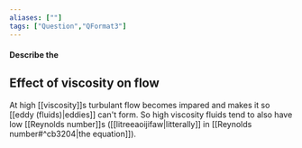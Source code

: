 ```yaml
---
aliases: [""]
tags: ["Question","QFormat3"]
---
```


#### Describe the
## Effect of viscosity on flow
At high [[viscosity]]s turbulant flow becomes impared and makes it so [[eddy (fluids)|eddies]] can't form. So high viscosity fluids tend to also have low [[Reynolds number]]s ([[litreeaoijifaw|litterally]] in [[Reynolds number#^cb3204|the equation]]).